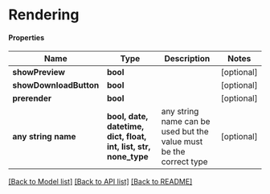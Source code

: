 # Rendering

#### Properties
Name | Type | Description | Notes
------------ | ------------- | ------------- | -------------
**showPreview** | **bool** |  | [optional] 
**showDownloadButton** | **bool** |  | [optional] 
**prerender** | **bool** |  | [optional] 
**any string name** | **bool, date, datetime, dict, float, int, list, str, none_type** | any string name can be used but the value must be the correct type | [optional]

[[Back to Model list]](../README.md#documentation-for-models) [[Back to API list]](../README.md#documentation-for-api-endpoints) [[Back to README]](../README.md)

